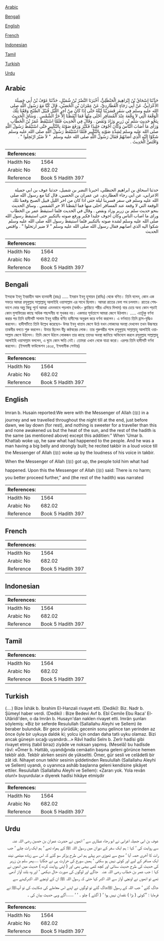 [Arabic](#arabic)

[Bengali](#bengali)

[English](#english)

[French](#french)

[Indonesian](#indonesian)

[Tamil](#tamil)

[Turkish](#turkish)

[Urdu](#urdu)

## Arabic


<div dir="rtl" lang="ar" style={{fontSize:'larger',backgroundColor:'#f8f9fa',padding:20}}>
حَدَّثَنَا إِسْحَاقُ بْنُ إِبْرَاهِيمَ الْحَنْظَلِيُّ، أَخْبَرَنَا النَّضْرُ بْنُ شُمَيْلٍ، حَدَّثَنَا عَوْفُ بْنُ أَبِي جَمِيلَةَ الأَعْرَابِيُّ، عَنْ أَبِي رَجَاءٍ الْعُطَارِدِيِّ، عَنْ عِمْرَانَ بْنِ الْحُصَيْنِ، قَالَ كُنَّا مَعَ رَسُولِ اللَّهِ صلى الله عليه وسلم فِي سَفَرٍ فَسَرَيْنَا لَيْلَةً حَتَّى إِذَا كَانَ مِنْ آخِرِ اللَّيْلِ قُبَيْلَ الصُّبْحِ وَقَعْنَا تِلْكَ الْوَقْعَةَ الَّتِي لاَ وَقْعَةَ عِنْدَ الْمُسَافِرِ أَحْلَى مِنْهَا فَمَا أَيْقَظَنَا إِلاَّ حَرُّ الشَّمْسِ ‏.‏ وَسَاقَ الْحَدِيثَ بِنَحْوِ حَدِيثِ سَلْمِ بْنِ زَرِيرٍ وَزَادَ وَنَقَصَ ‏.‏ وَقَالَ فِي الْحَدِيثِ فَلَمَّا اسْتَيْقَظَ عُمَرُ بْنُ الْخَطَّابِ وَرَأَى مَا أَصَابَ النَّاسَ وَكَانَ أَجْوَفَ جَلِيدًا فَكَبَّرَ وَرَفَعَ صَوْتَهُ بِالتَّكْبِيرِ حَتَّى اسْتَيْقَظَ رَسُولُ اللَّهِ صلى الله عليه وسلم لِشِدَّةِ صَوْتِهِ بِالتَّكْبِيرِ فَلَمَّا اسْتَيْقَظَ رَسُولُ اللَّهِ صلى الله عليه وسلم شَكَوْا إِلَيْهِ الَّذِي أَصَابَهُمْ فَقَالَ رَسُولُ اللَّهِ صلى الله عليه وسلم ‏ "‏ لاَ ضَيْرَ ارْتَحِلُوا ‏"‏ ‏.‏ وَاقْتَصَّ الْحَدِيثَ ‏.‏
</div>
<div style={{backgroundColor:'#f8f9fa',padding:20, marginBottom: 10}}><table> <thead> <tr> <th>References:</th> <th></th> </tr> </thead> <tbody><tr><td>Hadith No</td><td>1564</td></tr><tr><td>Arabic No</td><td>682.02</td></tr><tr><td>Reference</td><td>Book 5 Hadith 397</td></tr></tbody></table></div>


<div dir="rtl" lang="ar" style={{fontSize:'larger',backgroundColor:'#f8f9fa',padding:20}}>
حدثنا اسحاق بن ابراهيم الحنظلي، اخبرنا النضر بن شميل، حدثنا عوف بن ابي جميلة الاعرابي، عن ابي رجاء العطاردي، عن عمران بن الحصين، قال كنا مع رسول الله صلى الله عليه وسلم في سفر فسرينا ليلة حتى اذا كان من اخر الليل قبيل الصبح وقعنا تلك الوقعة التي لا وقعة عند المسافر احلى منها فما ايقظنا الا حر الشمس . وساق الحديث بنحو حديث سلم بن زرير وزاد ونقص . وقال في الحديث فلما استيقظ عمر بن الخطاب وراى ما اصاب الناس وكان اجوف جليدا فكبر ورفع صوته بالتكبير حتى استيقظ رسول الله صلى الله عليه وسلم لشدة صوته بالتكبير فلما استيقظ رسول الله صلى الله عليه وسلم شكوا اليه الذي اصابهم فقال رسول الله صلى الله عليه وسلم " لا ضير ارتحلوا " . واقتص الحديث
</div>
<div style={{backgroundColor:'#f8f9fa',padding:20, marginBottom: 10}}><table> <thead> <tr> <th>References:</th> <th></th> </tr> </thead> <tbody><tr><td>Hadith No</td><td>1564</td></tr><tr><td>Arabic No</td><td>682.02</td></tr><tr><td>Reference</td><td>Book 5 Hadith 397</td></tr></tbody></table></div>

## Bengali


<div dir="ltr" lang="bn" style={{fontSize:'larger',backgroundColor:'#f8f9fa',padding:20}}>
ইসহাক ইবনু ইবরাহীম আল হানযালী (রহঃ) ..... ইমরান ইবনু হুসায়ন (রাযিঃ) থেকে বণিত। তিনি বলেন, কোন এক সফরে আমরা রসূলুল্লাহ সাল্লাল্লাহু আলাইহি ওয়াসাল্লাম এর সাথে ছিলাম। আমরা রাতের বেলা পথ চললাম। রাতের শেষভাগে ভোর অল্প কিছু পূর্বে আমরা এমনভাবে পড়লাম (অর্থাৎ- ক্লান্তিতে শরীর এলিয়ে দিলাম) যার চেয়ে অন্য কোন পড়াই কোন মুসাফিরের কাছে অধিক পছন্দনীয় বা সুখকর নয়। একমাত্র সূর্যতাপে আমরা জেগে উঠলাম। ..... এতটুকু বর্ণনা করার পর তিনি হাদীসটি সালাম ইবনু যারীর বর্ণিত হাদীসের অনুরূপ করে বর্ণনা করলেন। এ বর্ণনাতে তিনি হ্রাস-বৃদ্ধিও করলেন। হাদীসটিতে তিনি উল্লেখ করেছেন- উমর ইবনু খাত্তাব জেগে উঠে যখন লোকদের অবস্থা দেখলেন তখন উচ্চস্বরে তাকবীর বলতে শুরু করলেন। উমার ছিলেন উঁচু কণ্ঠস্বরের লোক। তার গুরুগম্ভীর শব্দে রসূলুল্লাহ সাল্লাল্লাহু আলাইহি ওয়াসাল্লাম জেগে উঠলেন। তিনি জেগে উঠলে লোকজন তার কাছে তাদের অবস্থা জানিয়ে অভিযোগ করলে রসূলুল্লাহ সাল্লাল্লাহু আলাইহি ওয়াসাল্লাম বললেন, এ ঘুমে কোন ক্ষতি নেই। তোমরা এখান থেকে যাত্রা করো। এরপর তিনি হাদীসটি বর্ণনা করলেন। (ইসলামী ফাউন্ডেশন ১৪৩৫, ইসলামীক সেন্টার)
</div>
<div style={{backgroundColor:'#f8f9fa',padding:20, marginBottom: 10}}><table> <thead> <tr> <th>References:</th> <th></th> </tr> </thead> <tbody><tr><td>Hadith No</td><td>1564</td></tr><tr><td>Arabic No</td><td>682.02</td></tr><tr><td>Reference</td><td>Book 5 Hadith 397</td></tr></tbody></table></div>

## English


<div dir="ltr" lang="en" style={{fontSize:'larger',backgroundColor:'#f8f9fa',padding:20}}>
Imran b. Husain reported:We were with the Messenger of Allah (ﷺ) in a journey and we travelled throughout the night till at the end, just before dawn, we lay down (for rest), and nothing is sweeter for a traveller than this and none awakened us but the heat of the sun, and the rest of the hadith is the same (as mentioned above) except this additien:" When 'Umar b. Khattab woke up, he saw what had happened to the people. And he was a man having a big belly and strongly built; he recited takbir in a loud voice till the Messenger of Allah (ﷺ) woke up by the loudness of his voice in takbir. When the Messenger of Allah (ﷺ) got up, the people told him what had happened. Upon this the Messenger of Allah (ﷺ) said: There is no harm; you better proceed further," and (the rest of the hadith) was narrated
</div>
<div style={{backgroundColor:'#f8f9fa',padding:20, marginBottom: 10}}><table> <thead> <tr> <th>References:</th> <th></th> </tr> </thead> <tbody><tr><td>Hadith No</td><td>1564</td></tr><tr><td>Arabic No</td><td>682.02</td></tr><tr><td>Reference</td><td>Book 5 Hadith 397</td></tr></tbody></table></div>

## French


<div dir="ltr" lang="fr" style={{fontSize:'larger',backgroundColor:'#f8f9fa',padding:20}}>

</div>
<div style={{backgroundColor:'#f8f9fa',padding:20, marginBottom: 10}}><table> <thead> <tr> <th>References:</th> <th></th> </tr> </thead> <tbody><tr><td>Hadith No</td><td>1564</td></tr><tr><td>Arabic No</td><td>682.02</td></tr><tr><td>Reference</td><td>Book 5 Hadith 397</td></tr></tbody></table></div>

## Indonesian


<div dir="ltr" lang="id" style={{fontSize:'larger',backgroundColor:'#f8f9fa',padding:20}}>

</div>
<div style={{backgroundColor:'#f8f9fa',padding:20, marginBottom: 10}}><table> <thead> <tr> <th>References:</th> <th></th> </tr> </thead> <tbody><tr><td>Hadith No</td><td>1564</td></tr><tr><td>Arabic No</td><td>682.02</td></tr><tr><td>Reference</td><td>Book 5 Hadith 397</td></tr></tbody></table></div>

## Tamil


<div dir="ltr" lang="ta" style={{fontSize:'larger',backgroundColor:'#f8f9fa',padding:20}}>

</div>
<div style={{backgroundColor:'#f8f9fa',padding:20, marginBottom: 10}}><table> <thead> <tr> <th>References:</th> <th></th> </tr> </thead> <tbody><tr><td>Hadith No</td><td>1564</td></tr><tr><td>Arabic No</td><td>682.02</td></tr><tr><td>Reference</td><td>Book 5 Hadith 397</td></tr></tbody></table></div>

## Turkish


<div dir="ltr" lang="tr" style={{fontSize:'larger',backgroundColor:'#f8f9fa',padding:20}}>
(….) Bize İshâk b. İbrahim El-Hanzali rivayet etti. (Dediki): Biz. Nadr b. Şümeyl haber verdi. (Dediki) : Bize Bedevi Avf b. Ebî Cemile Ebu Raca' El-Utâridi'den, o da Imrân b. Husayn'dan naklen rivayet etti. Imrân şunları söylemiş: «Biz bir seferde Resulullah (Sallallahu Aleyhi ve Sellem) ile beraber bulunduk. Bir gece yürüdük; gecenin sonu gelince tan yerinden az önce öyle bir uykuya daldık ki; yolcu için ondan daha tatlı uyku olamaz. Bizi ancak güneşin sıcağı uyandırdı...» Râvî hadîsi Selnı b. Zerîr hadîsi gibi rivayet etmiş (tabiî biraz) ziyâde ve noksan yapmış. (Meselâ) bu hadîsde râvî: «Ömer b. Hattâb, uyandığında cemâatin başına geleni görünce hemen tekbîr aldı. Tekbîr alırken sesini de yükseltti. Ömer, gür sesli ve celâdetli bir zât idi. Nihayet onun tekhir sesinin şiddetinden Resulullah (Sallallahu Aleyhi ve Sellem) uyandı, o uyanınca ashâb başlarına geleni kendisine şikâyet ettiler. Resulullah (Sallallahu Aleyhi ve Sellem): «Zararı yok. Yola revân olun!» buyurdular.» diyerek hadîsi hikâye etmişdir
</div>
<div style={{backgroundColor:'#f8f9fa',padding:20, marginBottom: 10}}><table> <thead> <tr> <th>References:</th> <th></th> </tr> </thead> <tbody><tr><td>Hadith No</td><td>1564</td></tr><tr><td>Arabic No</td><td>682.02</td></tr><tr><td>Reference</td><td>Book 5 Hadith 397</td></tr></tbody></table></div>

## Urdu


<div dir="rtl" lang="ur" style={{fontSize:'larger',backgroundColor:'#f8f9fa',padding:20}}>
عوف بن ابی جمیلہ اعرابی نے ابو رجاء عطاری سے ‘ انھوں نے حضرت عمران بن حصین ‌رضی ‌اللہ ‌عنہ ‌ ‌ سے روایت کی ‘ کہا : ہم ایک سفر کے دوران میں رسول اللہ ﷺ کے ہمراہ تھے ‘ ہم ایک رات چلے ‘ جب رات کا آخری حصہ آیا ‘ صبح سے ٹھوڑی دیر پہلے ہم اس طرح پڑکر سو گئے کہ اس سے زیادہ میٹھی نیند ایک مسافر کے لیے اور کوئی نہیں ہو سکتی ‘ ہمیں سورج کی حرارت ہی نے جگایا ....پھر سلم بن زریر کی حدیث کی طرح حدیث سنائی اور کچھ کمی بیشی بھی اور ( اپنی روایت کردہ ) حدیث میں انھوں نے کہا : جب عمر بن خطاب ‌رضی ‌اللہ ‌عنہ ‌ ‌ جاگے اور لوگوں کی صورت حال دیکھی ‘ اور وہ بلند آواز آدمی تھے تو انھوں نے اونچی آواز سے اللہ اکبر کہا حتی کہ رسول اللہ ﷺ ان کے اونچے اللہ اکبرکہنے سے جاگ گئے ‘ جب اللہ کے رسول ﷺجاگ گئے تو لوگوں نے اپنے اس معاملے کی شکایت کی تو آپﷺ نے فرمایا : ’’کوئی ( بڑا ) نقصان نہیں ہوا ‘ ( آگئے ) چلو ۔ ‘ ‘ ......آگے وہی حدیث بیان کی ۔
</div>
<div style={{backgroundColor:'#f8f9fa',padding:20, marginBottom: 10}}><table> <thead> <tr> <th>References:</th> <th></th> </tr> </thead> <tbody><tr><td>Hadith No</td><td>1564</td></tr><tr><td>Arabic No</td><td>682.02</td></tr><tr><td>Reference</td><td>Book 5 Hadith 397</td></tr></tbody></table></div>